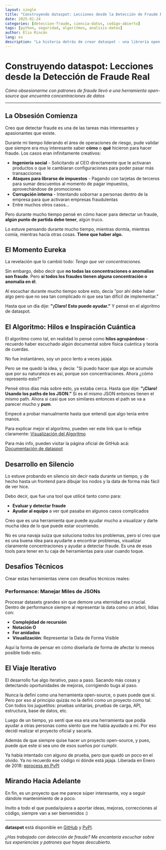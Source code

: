 ```yaml
---
layout: single
title: "Construyendo dataspot: Lecciones desde la Detección de Fraude Real"
date: 2025-01-24
categories: [deteccion-fraude, ciencia-datos, codigo-abierto]
tags: [python, seguridad, algoritmos, analisis-datos]
author: Elio Rincón
lang: es
description: "La historia detrás de crear dataspot - una librería open-source nacida de desafíos reales de detección de fraude y noches sin dormir pensando en patrones de datos."
---
```


# Construyendo dataspot: Lecciones desde la Detección de Fraude Real

*Cómo obsesionarme con patrones de fraude llevó a una herramienta open-source que encuentra concentraciones de datos*

---

## La Obsesión Comienza

Creo que detectar fraude es una de las tareas más interesantes y apasionantes que existe.

Durante mi tiempo liderando el área de operaciones de riesgo, pude validar que siempre era muy interesante saber **cómo** o **qué** hicieron para hacer fraude. Los casos eran infinitamente creativos:

- **Ingeniería social** - Solicitando al CEO directamente que le activaran productos o que le cambiaran configuraciones para poder pasar más transacciones
- **Ataques para librarse de impuestos** - Pagando con tarjetas de terceros para sumar descuentos al momento de pagar impuestos, aprovechándose de promociones
- **Corrupción interna** - Intentando sobornar a personas dentro de la empresa para que activaran empresas fraudulentas
- Entre muchos otros casos...

Pero durante mucho tiempo pensé en cómo hacer para detectar un fraude, **algún punto de partida debe tener**, algún truco.

Lo estuve pensando durante mucho tiempo, mientras dormía, mientras comía, mientras hacía otras cosas. **Tiene que haber algo.**

## El Momento Eureka

La revelación que lo cambió todo: *Tengo que ver concentraciones.*

Sin embargo, debo decir que **no todas las concentraciones o anomalías son fraude**. Pero **sí todos los fraudes tienen alguna concentración o anomalía en él**.

Al escuchar durante mucho tiempo sobre esto, decía "por ahí debe haber algo pero que no sea tan complicado ni que sea tan difícil de implementar."

Hasta que un día dije: **"¡Claro! Esto puede ayudar."** Y pensé en el algoritmo de dataspot.

## El Algoritmo: Hilos e Inspiración Cuántica

El algoritmo como tal, en realidad lo pensé como **hilos agrupándose** - recuerdo haber escuchado algún documental sobre física cuántica y teoría de cuerdas.

No fue instantáneo, soy un poco lento a veces jajaja.

Pero se me quedó la idea, y decía: "Si puedo hacer que algo se acumule que por su naturaleza es así, porque son concentraciones. Ahora ¿cómo represento esto?"

Pensé otros días más sobre esto, ya estaba cerca. Hasta que dije: **"¡Claro! Usando los paths de los JSON."** Si es el mismo JSON entonces tienen el mismo path. Ahora si casi que son similares entonces el path se va a parecer mucho y **pum**.

Empecé a probar manualmente hasta que entendí que algo tenía entre manos.

Para explicar mejor el algoritmo, pueden ver este link que lo refleja claramente: [Visualización del Algoritmo](https://frauddi.github.io/dataspot/algorithm-dataspot.html)

Para más info, pueden visitar la página oficial de GitHub acá: [Documentación de dataspot](https://frauddi.github.io/dataspot/)

## Desarrollo en Silencio

Lo estuve probando en silencio sin decir nada durante un tiempo, y de hecho hasta un frontend para dibujar los nodos y la data de forma más fácil de ver hice.

Debo decir, que fue una tool que utilicé tanto como para:
- **Evaluar y detectar fraude**
- **Ayudar al equipo** a ver qué pasaba en algunos casos complicados

Creo que es una herramienta que puede ayudar mucho a visualizar y darte mucha idea de lo que puede estar ocurriendo.

No es una navaja suiza que soluciona todos los problemas, pero sí creo que es una buena idea para ayudarte a encontrar problemas, visualizar claramente concentraciones y ayudar a detectar fraude. Es una de esas tools para tener en tu caja de herramientas para usar cuando toque.

## Desafíos Técnicos

Crear estas herramientas viene con desafíos técnicos reales:

### Performance: Manejar Miles de JSONs
Procesar datasets grandes sin que demore una eternidad era crucial. Dentro de performance siempre al representar la data como un árbol, lidias con:
- **Complejidad de recursión**
- **Notación O** 
- **For anidados**
- **Visualización**: Representar la Data de Forma Visible

Aquí la forma de pensar en cómo diseñarla de forma de afectar lo menos posible todo esto.

## El Viaje Iterativo

El desarrollo fue algo iterativo, paso a paso. Sacando más cosas y detectando oportunidades de mejoras, corrigiendo bugs al paso.

Nunca la definí como una herramienta open-source, o pues puede que sí. Pero por eso al principio quizás no la definí como un proyecto como tal. Con todos los juguetitos: pruebas unitarias, pruebas de carga, API, estructura, base de datos, etc.

Luego de un tiempo, yo sentí que esa era una herramienta que podía ayudar a otras personas como siento que me había ayudado a mí. Por eso decidí realizar el proyecto oficial y sacarla.

Además de que siempre quise hacer un proyecto open-source, y pues, puede que este sí sea uno de esos sueños por cumplir.

Ya había intentado con alguno de prueba, pero que quedó un poco en el olvido. Ya no recuerdo ese código ni dónde está jajaja. Liberada en Enero de 2018: [eprocess en PyPI](https://pypi.org/project/eprocess/)

## Mirando Hacia Adelante

En fin, es un proyecto que me parece súper interesante, voy a seguir dándole mantenimiento de a poco.

Invito a todo el que pueda/quiera a aportar ideas, mejoras, correcciones al código, siempre van a ser bienvenidos :)

---

**dataspot** está disponible en [GitHub](https://github.com/frauddi/dataspot) y [PyPI](https://pypi.org/project/dataspot/).

*¿Has trabajado con detección de fraude? Me encantaría escuchar sobre tus experiencias y patrones que hayas descubierto.*